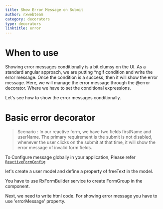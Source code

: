 ```yaml
---
title: Show Error Message on Submit
author: rxwebteam
category: decorators
type: decorators
linktitle: error
---
```


# When to use
Showing error messages conditionally is a bit clumsy on the UI. As a standard angular approach, we are putting *ngIf condition and write the error message. Once the condition is a success, then it will show the error message.
Here, we will manage the error message through the @error decorator. Where we have to set the conditional expressions.

Let's see how to show the error messages conditionally.

# Basic error decorator  
> Scenario : In our reactive form, we have two fields firstName and userName. The primary requirement is the submit is not disabled, whenever the user clicks on the submit at that time, it will show the error message of invalid form fields.

To Configure message globally in your application, Please refer <a href="/api/reactive-form-config">`ReactiveFormConfig`</a>

let's create a user model and define a property of freeText in the model.
<div component="app-code" key="error-add-model"></div> 

You have to use RxFormBuilder service to create FormGroup in the component.

<div component="app-code" key="error-add-component"></div> 
Next, we need to write html code. For showing error message you have to use 'errorMessage' property.
<div component="app-code" key="error-add-html"></div> 
<div component="app-example-runner" ref-component="app-error-add"></div>

